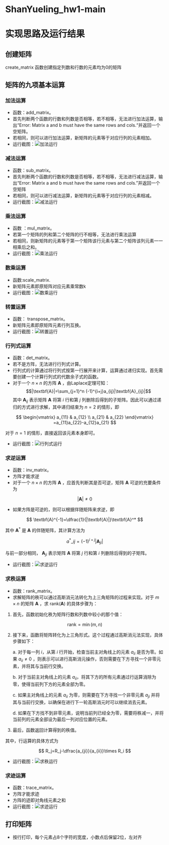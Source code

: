 # ShanYueling_hw1-main

# 实现思路及运行结果
## 创建矩阵
create_matrix 函数创建指定列数和行数的元素均为0的矩阵
## 矩阵的九项基本运算
### 加法运算
* 函数：add_matrix。
* 首先判断两个函数的行数和列数是否相等，若不相等，无法进行加法运算，输出“Error: Matrix a and b must have the same rows and cols.“并返回一个空矩阵。
* 若相同，则可以进行加法运算，新矩阵的元素等于对应行列的元素相加。
* 运行截图：![加法运行](https://img.picui.cn/free/2025/05/01/68134f2c207f9.png)
### 减法运算
* 函数：sub_matrix。
* 首先判断两个函数的行数和列数是否相等，若不相等，无法进行减法运算，输出“Error: Matrix a and b must have the same rows and cols.”并返回一个空矩阵
* 若相同，则可以进行减法运算，新矩阵的元素等于对应行列的元素相减。
* 运行截图：![减法运行](https://img.picui.cn/free/2025/05/01/681365664f96d.png)
### 乘法运算
* 函数 ：mul_matrix。
* 若第一个矩阵的列和第二个矩阵的行不相等，无法进行乘法运算
* 若相同，则新矩阵的元素等于第一个矩阵该行元素与第二个矩阵该列元素一一相乘后之和。
* 运行截图：![乘法运行](https://img.picui.cn/free/2025/05/01/681369d4c2b50.png)
### 数乘运算
* 函数:scale_matrix.
* 新矩阵元素即原矩阵对应元素乘常数k
* 运行截图：![数乘运行](https://img.picui.cn/free/2025/05/01/68136cdc4b8d0.png)
### 转置运算
* 函数： transpose_matrix。
* 新矩阵元素即原矩阵元素行列互换。
* 运行截图：![转置运行](https://img.picui.cn/free/2025/05/01/68136d79c83c7.png)
### 行列式运算
* 函数：det_matrix。
* 若不是方阵，无法进行行列式计算。
* 行列式的计算通过将行列式按第一行展开来计算，运算通过递归实现。首先需要创建一个计算行列式的代数余子式的函数。
* 对于一个 $n \times n$ 的方阵 $\textbf{A}$ ，由Laplace定理可知：
  $$|\textbf{A}|=\sum_{j=1}^n (-1)^{i+j}a_{ij}|\textbf{A}_{ij}|$$
  其中 $\textbf{A}_{ij}$ 表示矩阵 $\textbf{A}$ 将第 $i$ 行和第 $j$ 列删除后得到的子矩阵。因此可以通过递归的方式进行求解，其中递归结束为 $n=2$ 的情形，即

$$
\begin{vmatrix}
a_{11} & a_{12} \\ 
a_{21} & a_{22}
\end{vmatrix}
=a_{11}a_{22}-a_{12}a_{21}
$$

对于 $n=1$ 的情形，直接返回该元素本身即可。
* 运行截图：![行列式运行](https://img.picui.cn/free/2025/05/01/681373d6046ff.png)
### 求逆运算
* 函数：inv_matrix。
* 方阵才能求逆
* 对于一个 $n\times n$ 的方阵 $\textbf{A}$ ，应首先判断其是否可逆，矩阵 $\textbf{A}$ 可逆的充要条件为

$$|\textbf{A}|\neq 0$$
* 如果方阵是可逆的，则可以根据伴随矩阵来求逆，即

$$ \textbf{A}^{-1}=\dfrac{1}{|\textbf{A}|}\textbf{A}^* $$

其中 $\textbf{A}^*$ 是 $\textbf{A}$ 的伴随矩阵，其计算方法为

$$ a^*\_{ij}=(-1)^{i+j}|\textbf{A}_{ji}| $$

与前一部分相同， $\textbf{A}_{ji}$ 表示矩阵 $\textbf{A}$ 将第 $j$ 行和第 $i$ 列删除后得到的子矩阵。
* 运行截图：![求逆运行](https://i.postimg.cc/RFk9y1rm/i-ni.png)
### 求秩运算
* 函数：rank_matrix。
* 求解矩阵的秩可以通过高斯消元法转化为上三角矩阵的过程来实现。对于 $m\times n$ 的矩阵 $\textbf{A}$ ，求 $\text{rank}(\textbf{A})$ 的具体步骤为：

1. 首先，函数初始化秩为矩阵行数和列数中较小的那个值：

$$
\text{rank} = \min(m,n)
$$

2. 接下来，函数将矩阵转化为上三角形式。这个过程通过高斯消元法实现，具体步骤如下：

   a. 对于每一列 $i$，从第 $i$ 行开始，检查当前主对角线上的元素 $a_{ii}$ 是否为零。如果 $a_{ii} \neq 0$ ，则表示可以进行高斯消元操作，否则需要在下方寻找一个非零元素，并将其与当前行交换。

   b. 对于当前主对角线上的元素 $a_{ii}$，将其下方的所有元素通过行运算消除为零，使得当前列下方的元素全部为零。

   c. 如果主对角线上的元素 $a_{ii}$ 为零，则需要在下方寻找一个非零元素 $a_{ji}$ 并将其与当前行交换，以确保在进行下一轮高斯消元时可以继续消去元素。

   d. 如果在下方找不到非零元素，说明当前列已经全为零，需要将秩减一，并将当前列的元素全部设为最后一列对应位置的元素。

3. 最后，函数返回计算得到的秩值。

其中，行运算的具体方式为

$$ R_j=R_j-\dfrac{a_{ji}}{a_{ii}}\times R_i $$
* 运行截图：![求秩运行](https://i.postimg.cc/SQY5bpqc/r-zhi.png)
 ### 求迹运算
 * 函数：trace_matrix。
 * 方阵才能求迹
 * 方阵的迹即对角线元素之和
 * 运行截图：![求迹运行](https://i.postimg.cc/qvJjqffb/j.png)
## 打印矩阵
* 按行打印，每个元素占8个字符的宽度，小数点后保留2位，左对齐
